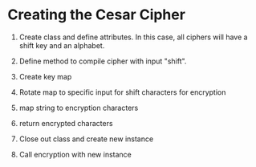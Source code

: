 # Creating the Cesar Cipher

1. Create class and define attributes. In this case, all ciphers will have a shift key and an alphabet.

1. Define method to compile cipher with input "shift".
  1. Create key map
  1. Rotate map to specific input for shift characters for encryption
  1. map string to encryption characters
  1. return encrypted characters
1. Close out class and create new instance
1. Call encryption with new instance

